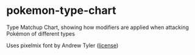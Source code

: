 # pokemon-type-chart
Type Matchup Chart, showing how modifiers are applied when attacking Pokémon of different types

Uses pixelmix font by Andrew Tyler ([license](https://creativecommons.org/licenses/by-sa/3.0/us/))
